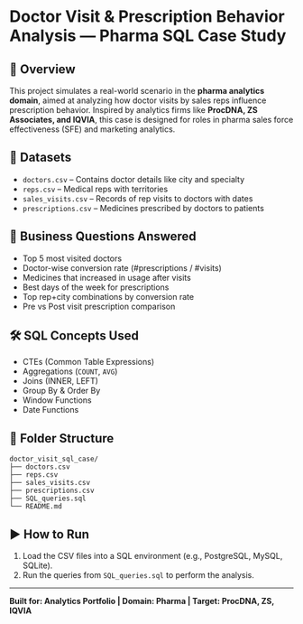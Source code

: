 # Doctor Visit & Prescription Behavior Analysis — Pharma SQL Case Study

## 📌 Overview
This project simulates a real-world scenario in the **pharma analytics domain**, aimed at analyzing how doctor visits by sales reps influence prescription behavior. Inspired by analytics firms like **ProcDNA, ZS Associates, and IQVIA**, this case is designed for roles in pharma sales force effectiveness (SFE) and marketing analytics.

## 📂 Datasets
- `doctors.csv` – Contains doctor details like city and specialty
- `reps.csv` – Medical reps with territories
- `sales_visits.csv` – Records of rep visits to doctors with dates
- `prescriptions.csv` – Medicines prescribed by doctors to patients

## 🧠 Business Questions Answered
- Top 5 most visited doctors
- Doctor-wise conversion rate (#prescriptions / #visits)
- Medicines that increased in usage after visits
- Best days of the week for prescriptions
- Top rep+city combinations by conversion rate
- Pre vs Post visit prescription comparison

## 🛠 SQL Concepts Used
- CTEs (Common Table Expressions)
- Aggregations (`COUNT`, `AVG`)
- Joins (INNER, LEFT)
- Group By & Order By
- Window Functions
- Date Functions

## 📁 Folder Structure
```
doctor_visit_sql_case/
├── doctors.csv
├── reps.csv
├── sales_visits.csv
├── prescriptions.csv
├── SQL_queries.sql
└── README.md
```

## ▶️ How to Run
1. Load the CSV files into a SQL environment (e.g., PostgreSQL, MySQL, SQLite).
2. Run the queries from `SQL_queries.sql` to perform the analysis.

---
**Built for: Analytics Portfolio | Domain: Pharma | Target: ProcDNA, ZS, IQVIA**